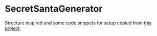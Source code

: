 # SecretSantaGenerator

Structure inspired and some code snippets for setup copied from [this project](https://github.com/cookiecutter-flask/cookiecutter-flask).
